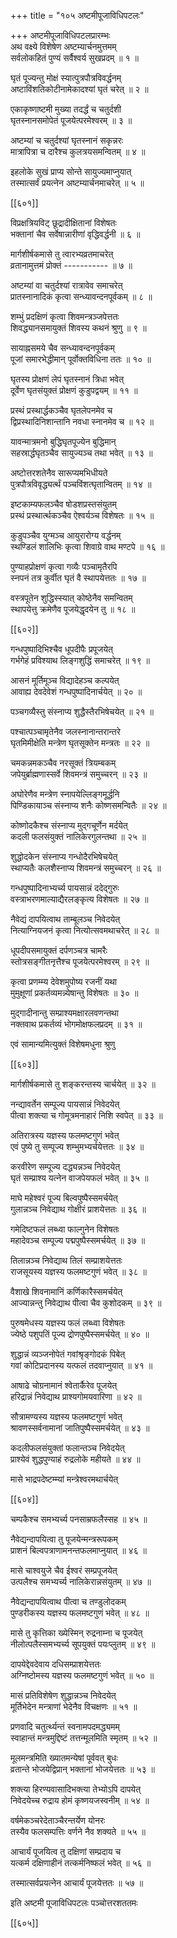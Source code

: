 +++
title = "१०५ अष्टमीपूजाविधिपटलः"

+++
अष्टमीपूजाविधिपटलप्रारम्भः  
अथ वक्ष्ये विशेषेण अष्टम्यार्चनमुत्तमम्  
सर्वलोकहितं पुण्यं सर्वैश्वर्य सुखप्रदम् ॥ १ ॥


घृतं पूज्यन्तु मोक्षं स्यात्पुत्रपौत्रविवर्द्धनम्  
अष्टाविंशतिकोटीनामेकादश्यां घृतं चरेत् ॥ २ ॥


एकाकृष्णाष्टमी मुख्या तदर्द्धं च चतुर्दशी  
घृतस्नानसमोपेतं पूजयेत्परमेश्वरम् ॥ ३ ॥


अष्टम्यां च चतुर्दश्यां घृतस्नानं सकृन्नरः  
मात्रापित्रा च दारैश्च कुलत्रयसमन्वितम् ॥ ४ ॥


इहलोके सुखं प्राप्य सोन्ते सायुज्यमाप्नुयात्  
तस्मात्सर्वं प्रयत्नेन अष्टम्यार्चनमाचरेत् ॥ ५ ॥



[[६०१]]  

विप्रक्षत्रियविट् छूद्रादीक्षितानां विशेषतः  
भक्तानां चैव सर्वेषान्नारीणां वृद्धिवर्द्धनी ॥ ६ ॥


मार्गशीर्षकमासे तु त्वारभ्यव्रतमाचरेत्  
व्रतानामुत्तमं प्रोक्तं ----------- ॥ ७ ॥


अष्टम्यां वा चतुर्दश्यां रात्रावेव समाचरेत्  
प्रातस्नानादिकं कृत्वा सन्ध्यावन्दनपूर्वकम् ॥ ८ ॥


शम्भुं प्रदक्षिणं कृत्वा शिवमन्त्रञ्जपेत्ततः  
शिवद्ध्यानसमायुक्तं शिवस्य कथनं श्रुणु ॥ ९ ॥


सायाह्नसमये चैव सन्ध्यावन्दनपूर्वकम्  
पूजां समारभेद्धीमान् पूर्वोक्तविधिना ततः ॥ १० ॥


घृतस्य प्रोक्षणं लेपं घृतस्नानं त्रिधा भवेत्  
दूर्वेण घृतसंयुक्तं प्रोक्षणं कुडुपद्वयम् ॥ ११ ॥


प्रस्थं प्रस्थार्द्धकञ्चैव घृतलेपनमेव च  
द्विप्रस्थादिनिशान्तानि नवधा स्नानमेव च ॥ १२ ॥


यावन्मात्रमनो बुद्धिघृतपूज्येन बुद्धिमान्  
सहस्रार्द्धघृतञ्चैव सायुज्यञ्च तथा भवेत् ॥ १३ ॥


अष्टोत्तरशतेनैव सारूप्यमभिधीयते  
पुत्रपौत्रविवृद्ध्यर्त्थं पञ्चविंशत्घृतान्वितम् ॥ १४ ॥


इष्टकाम्यफलञ्चैव षोडशप्रस्तसंयुतम्  
प्रस्थं प्रस्थार्त्थकञ्चैव ऐश्वर्यञ्च विशेषतः ॥ १५ ॥


कुडुपञ्चैव युग्मञ्च आयुरारोग्य वर्द्धनम्  
स्थण्डिलं शालिभिः कृत्वा शिवाग्रे वाथ मण्टपे ॥ १६ ॥


पुण्याहप्रोक्षणं कृत्वा गव्यैः पञ्चामृतैरपि  
स्नपनं तत्र कुर्वीत घृतं वै स्थापयेत्ततः ॥ १७ ॥


वस्त्रपूतेन शुद्धिस्स्यात् कोष्ठेनैव समन्वितम्  
स्थापयेत्तु क्रमेणैव पूजयेद्धृदयेन तु ॥ १८ ॥



[[६०२]]  

गन्धपुष्पादिभिश्चैव धूपदीपैः प्रपूजयेत्  
गर्भगेहं प्रविश्याथ लिङ्गशुद्धिं समाचरेत् ॥ १९ ॥


आसनं मूर्तिमूञ्च विद्यादेहञ्च कल्पयेत्  
आवाह्य देवदेवेशं गन्धपुष्पादिनार्चयेत् ॥ २० ॥


पञ्चगव्यैस्तु संस्नाप्य शुद्धैस्तैरभिषेचयेत् ॥ २१ ॥


पश्चात्पञ्चामृतेनैव जलस्नानान्तरान्तरे    
घृतमिमीक्षेति मन्त्रेण घृतसूक्तेन मन्त्रतः ॥ २२ ॥


चमकन्नमकञ्चैव नरसूक्तं त्रियम्बकम्  
जपेयुर्ब्राह्मणास्सर्वे शिवमन्त्रं समुच्चरन् ॥ २३ ॥


अघोरेणैव मन्त्रेण स्नापयेल्लिङ्गमूर्द्धनि  
पिण्डिकायाञ्च संस्नाप्य शनैः कोष्णसमन्वितैः ॥ २४ ॥


कोष्णोदकैश्च संस्नाप्य मुद्गचूर्णेन मर्दयेत्  
कदली फलसंयुक्तं नालिकेरगुलन्तथा ॥ २५ ॥


शुद्धोदकेन संस्नाप्य गन्धोदैरभिषेचयेत्  
स्थाप्यतैः कलशैस्नाप्य शिवमन्त्रं समुच्चरन् ॥ २६ ॥


गन्धपुष्पादिनाभ्यर्च्य पायसान्नं ददेद्गुरुः  
वस्त्राभरणमाल्याद्यैरलङ्कृत्य विशेषतः ॥ २७ ॥


नैवेद्यं दापयित्वाथ ताम्बूलञ्च निवेदयेत्  
नित्याग्नियजनं कृत्वा नित्योत्सवमथाचरेत् ॥ २८ ॥


धूपदीपसमायुक्तं दर्पणञ्चत्र चामरैः  
स्तोत्रसङ्गीतनृत्तैश्च पूजयेत्परमेश्वरम् ॥ २९ ॥


कृत्वा प्रणम्म्य देवेशमुपोष्य रजनीं यथा  
मुमुक्षूणां प्रकर्तव्यमन्न्येषान्तु विशेषतः ॥ ३० ॥


मुद्गादीनान्तु सम्प्राश्यमक्षारलवणन्तथा  
नक्तवाथ प्रकर्तव्यं भोगमोक्षफलप्रदम् ॥ ३१ ॥


एवं सामान्यमित्युक्तं विशेषमधुना श्रुणु  

[[६०३]]  

मार्गशीर्षकमासे तु शङ्करन्तस्य चार्चयेत् ॥ ३२ ॥


नन्द्यावर्तेन सम्पूज्य पायसान्नं निवेदयेत्  
पीत्वा शक्त्या च गोमूत्रमनाहारं निशि स्वपेत् ॥ ३३ ॥


अतिरात्रस्य यज्ञस्य फलमष्टगुणं भवेत्  
एवं पुष्ये तु सम्पूज्य शम्भुमभ्यर्चयेत्ततः ॥ ३४ ॥


करवीरेण सम्पूज्य दद्ध्यन्नञ्च निवेदयेत्  
घृतं सम्प्राश्य यत्नेन वाजपेयफलं भवेत् ॥ ३५ ॥


माघे महेश्वरं पूज्य बिल्वपुष्पैस्समर्चयेत्  
गुलान्नञ्च निवेद्याथ गोक्षीरं प्राशयेत्ततः ॥ ३६ ॥


गमेदिष्टफलं लब्ध्वा फाल्गुनेन विशेषतः  
महादेवञ्च सम्पूज्य पद्मपुष्पैस्समर्चयेत् ॥ ३७ ॥


तिलान्नञ्च निवेद्याथ तिलं सम्प्राशयेत्ततः  
राजसूयस्य यज्ञस्य फलमष्टगुणं भवेत् ॥ ३८ ॥


वैशाखे शिवनामानिं कर्णिकारैस्समर्चयेत्  
आज्यान्नन्तु निवेद्याथ पीत्वा चैव कुशोदकम् ॥ ३९ ॥


पुरुषमेधस्य यज्ञस्य फलं लब्ध्वा विशेषतः  
ज्येष्ठे पशुपतिं पूज्य द्रोणपुष्पैस्समर्चयेत् ॥ ४० ॥


शुद्धान्नं व्यञ्जनोपेतं गवांश्रृङ्गोदकं पिबेत्  
गवां कोटिप्रदानस्य यत्फलं तदवाप्नुयात् ॥ ४१ ॥


आषाढे चोग्रनामानं श्वेतार्कैरेव पूजयेत्  
हरिद्रान्नं निवेद्याथ प्राश्यगोमयवारिणा ॥ ४२ ॥


सौत्रामण्यस्य यज्ञस्य फलमष्टगुणं भवेत्  
श्रावणस्सर्वनामानां जातिपुष्पैस्समर्चयेत् ॥ ४३ ॥


कदलीफलसंयुक्तां फलान्तञ्च निवेदयेत्  
प्राश्येवं शुद्धपुण्याहं रुद्रलोके महीयते ॥ ४४ ॥


मासे भाद्रपदेष्टम्म्यां मन्त्रेश्वरमथार्चयेत्  

[[६०४]]  

चम्पकैश्च समभ्यर्च्य पनसाम्रफलैस्सह ॥ ४५ ॥


नैवेद्यन्दापयित्वा तु पूजयेन्मन्त्ररूपकम्  
प्राशनं बिल्वपत्राणामनन्तफलमाप्नुयात् ॥ ४६ ॥


मासे चाश्वयुजे चैव ईश्वरं सम्प्रपूजयेत्  
उत्पलैश्च समभ्यर्च्य नालिकेरान्नसंयुतम् ॥ ४७ ॥


नैवेद्यन्दापयित्वाथ पीत्वा च तण्डुलोदकम्  
पुण्डरीकस्य यज्ञस्य फलमष्टगुणं भवेत् ॥ ४८ ॥


मासे तु कृत्तिका ख्येस्मिन् रुद्रनाम्ना च पूजयेत्  
नीलोत्पलैस्समभ्यर्च्य सूपयुक्तं पयःप्लुतम् ॥ ४९ ॥


दापयेद्देवदेवाय दधिसम्प्राशयेत्ततः  
अग्निष्टोमस्य यज्ञस्य फलमष्टगुणं भवेत् ॥ ५० ॥


मासं प्रतिविशेषेण शुद्धान्नञ्च निवेदयेत्  
मूर्तिभेदेन मन्त्राणां भेदेनैव विचक्षणः ॥ ५१ ॥


प्रणवादि चतुर्त्थ्यन्तं स्वनामपदमद्ध्यमम्  
स्वाहान्तं मन्त्रमुद्दिष्टं तत्तन्मूलमिति स्मृतम् ॥ ५२ ॥


मूलमन्त्रमिति ख्यातमन्येषां पूर्ववत् बुधः  
व्रतान्ते भोजयेद्विप्रान् भक्तानां भोजयेत्ततः ॥ ५३ ॥


शक्त्या हिरण्यवासादिभक्त्या तेभ्योऽपि दापयेत्  
निवेदयेच्च रुद्राय होमं कृष्णयजस्वनीम् ॥ ५४ ॥


वर्षमेकञ्चरेदेताञ्चैरन्तर्येण योनरः  
तस्यैव फलसम्पत्तिः वर्णने नैव शक्यते ॥ ५५ ॥


आचार्यं पूजयित्व तु दक्षिणां सम्प्रदाय च  
यत्कर्म दक्षिणाहीनं तत्कर्मनिष्फलं भवेत् ॥ ५६ ॥


तस्मात्सर्वप्रयत्नेन आचार्यं पूजयेत्ततः ॥ ५७ ॥


इति अष्टमी पूजाविधिपटलः पञ्चोत्तरशततमः  

[[६०५]]  
